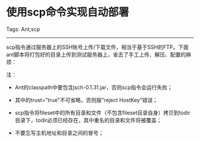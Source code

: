 # 使用scp命令实现自动部署
Tags: Ant;scp

------

scp指令通过服务器上的SSH账号上传/下载文件，相当于基于SSH的FTP。下面ant脚本将打包好的目录上传到测试服务器上，省去了手工上传、解压、配置的麻烦：

 
 <property name="deploy_host" value="10.0.2.75" /> 
 <property name="deploy_user" value="user" /> 
 <property name="deploy_pwd" value="pwd" /> 
 <property name="deploy_dir" value="/home/godu/godu2.3" /> 
 <target name="deploy" depends="create_zip"> 
  <scp todir="${deploy_user}:${deploy_pwd}@${deploy_host}:${deploy_dir}" trust="true"> 
   <fileset dir="${build.dir}"> 
    <exclude name="**/*.zip"/> 
   </fileset> 
  </scp> 
 </target>


 

注：

* Ant的classpath中要包含jsch-0.1.31.jar，否则scp指令会运行失败；

* 其中的trust="true"不可省略，否则报“reject HostKey”错误；

* scp指令将fileset中的所有目录和文件（不包含fileset目录自身）拷贝到todir目录下，todir必须已经存在，其中重名的目录和文件将被覆盖；

* 不要忘写主机地址和目录之间的冒号；